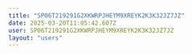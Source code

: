 ```yaml
---
title: "SP06T219291G2XKWRPJHEYM9XREYK2K3K32JZ7JZ"
date: 2025-03-20T11:05:42.607Z
user: SP06T219291G2XKWRPJHEYM9XREYK2K3K32JZ7JZ
layout: "users"
---
```

    